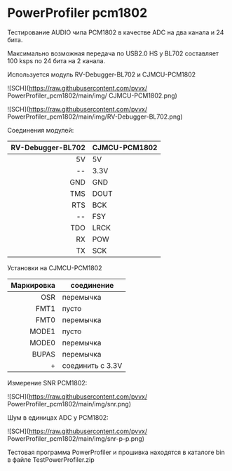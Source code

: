 # PowerProfiler pcm1802
Тестирование AUDIO чипа PCM1802 в качестве ADC на два канала и 24 бита.

Максимально возможная передача по USB2.0 HS у BL702 составляет 100 ksps по 24 бита на 2 канала. 

Используется модуль RV-Debugger-BL702 и CJMCU-PCM1802

![SCH](https://raw.githubusercontent.com/pvvx/ PowerProfiler_pcm1802/main/img/ CJMCU-PCM1802.png)

![SCH](https://raw.githubusercontent.com/pvvx/ PowerProfiler_pcm1802/main/img/RV-Debugger-BL702.png)

Соединения модулей:

|RV-Debugger-BL702 | CJMCU-PCM1802 |
| ------: | ------- |
| 5V | 5V |
| -- | 3.3V |
| GND | GND |
| TMS | DOUT |
| RTS | BCK |
| -- | FSY |
| TDO | LRCK |
| RX | POW |
| TX | SCK |

Установки на CJMCU-PCM1802 

| Маркировка | соединение |
| ------: | ------- |
| OSR | перемычка |
| FMT1 | пусто |
| FMT0 | перемычка |
| MODE1 | пусто |
| MODE0 | перемычка |
| BUPAS | перемычка |
| + | соединить с 3.3V|

Измерение SNR PCM1802:

![SCH](https://raw.githubusercontent.com/pvvx/ PowerProfiler_pcm1802/main/img/snr.png)

Шум в единицах ADC у PCM1802:

![SCH](https://raw.githubusercontent.com/pvvx/ PowerProfiler_pcm1802/main/img/snr-p-p.png)

Тестовая программа PowerProfiler и прошивка находятся в каталоге bin в файле TestPowerProfiler.zip
